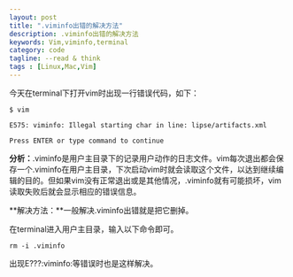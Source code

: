 ```yaml
---
layout: post
title: ".viminfo出错的解决方法"
description: .viminfo出错的解决方法
keywords: Vim,viminfo,terminal
category: code
tagline: --read & think
tags : [Linux,Mac,Vim]
---
```



今天在terminal下打开vim时出现一行错误代码，如下：

`$ vim`

`E575: viminfo: Illegal starting char in line: lipse/artifacts.xml`

`Press ENTER or type command to continue`

**分析：**.viminfo是用户主目录下的记录用户动作的日志文件。vim每次退出都会保存一个.viminfo在用户主目录，下次启动vim时就会读取这个文件，以达到继续编辑的目的。但如果vim没有正常退出或是其他情况，.viminfo就有可能损坏，vim读取失败后就会显示相应的错误信息。

**解决方法：**一般解决.viminfo出错就是把它删掉。

在terminal进入用户主目录，输入以下命令即可。

`rm -i .viminfo`

出现E???:viminfo:等错误时也是这样解决。